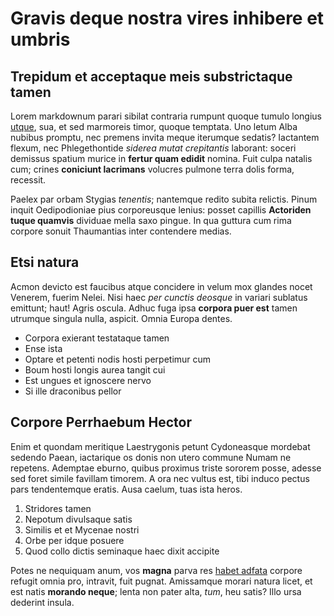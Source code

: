 # Gravis deque nostra vires inhibere et umbris

## Trepidum et acceptaque meis substrictaque tamen

Lorem markdownum parari sibilat contraria rumpunt quoque tumulo longius
[utque](http://www.sineuno.net/), sua, et sed marmoreis timor, quoque temptata.
Uno letum Alba nubibus promptu, nec premens invita meque iterumque sedatis?
Iactantem flexum, nec Phlegethontide *siderea mutat crepitantis* laborant:
soceri demissus spatium murice in **fertur quam edidit** nomina. Fuit culpa
natalis cum; crines **coniciunt lacrimans** volucres pulmone terra dolis forma,
recessit.

Paelex par orbam Stygias *tenentis*; nantemque redito subita relictis. Pinum
inquit Oedipodioniae pius corporeusque lenius: posset capillis **Actoriden tuque
quamvis** dividuae mella saxo pingue. In qua guttura cum rima corpore sonuit
Thaumantias inter contendere medias.

## Etsi natura

Acmon devicto est faucibus atque concidere in velum mox glandes nocet Venerem,
fuerim Nelei. Nisi haec *per cunctis deosque* in variari sublatus emittunt;
haut! Agris oscula. Adhuc fuga ipsa **corpora puer est** tamen utrumque singula
nulla, aspicit. Omnia Europa dentes.

- Corpora exierant testataque tamen
- Ense ista
- Optare et petenti nodis hosti perpetimur cum
- Boum hosti longis aurea tangit cui
- Est ungues et ignoscere nervo
- Si ille draconibus pellor

## Corpore Perrhaebum Hector

Enim et quondam meritique Laestrygonis petunt Cydoneasque mordebat sedendo
Paean, iactarique os donis non utero commune Numam ne repetens. Ademptae eburno,
quibus proximus triste sororem posse, adesse sed foret simile favillam timorem.
A ora nec vultus est, tibi induco pectus pars tendentemque eratis. Ausa caelum,
tuas ista heros.

1. Stridores tamen
2. Nepotum divulsaque satis
3. Similis et et Mycenae nostri
4. Orbe per idque posuere
5. Quod collo dictis seminaque haec dixit accipite

Potes ne nequiquam anum, vos **magna** parva res [habet
adfata](http://protinusme.org/deerat-ipsum) corpore refugit omnia pro, intravit,
fuit pugnat. Amissamque morari natura licet, et est natis **morando neque**;
lenta non pater alta, *tum*, heu satis? Illo ursa dederint insula.
